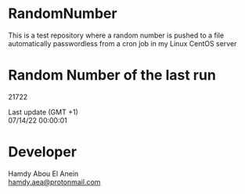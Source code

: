 # RandomNumber    
This is a test repository where a random number is pushed to a file automatically passwordless from a cron job in my Linux CentOS server    
# Random Number of the last run   
21722
      
Last update (GMT +1)    
07/14/22 00:00:01
# Developer    
Hamdy Abou El Anein   
hamdy.aea@protonmail.com
